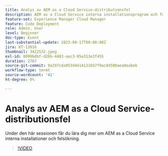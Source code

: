 ```yaml
---
title: Analys av AEM as a Cloud Service-distributionsfel
description: AEM as a Cloud Service interna installationsprogram och felsökning.
feature-set: Experience Manager Cloud Manager
feature: Code Deployment
role: Admin, User
level: Beginner
doc-type: Event
last-substantial-update: 2023-08-17T00:00:00Z
jira: KT-13816
thumbnail: 3422532.jpeg
exl-id: 8099bdbf-d26b-4483-aec3-95e313e3f455
duration: 2767
source-git-commit: 9a297cda953d4414131657f9ac84580aea0eabeb
workflow-type: tm+mt
source-wordcount: '41'
ht-degree: 0%

---
```


# Analys av AEM as a Cloud Service-distributionsfel

Under den här sessionen får du lära dig mer om AEM as a Cloud Service interna installationer och felsökning.

>[!VIDEO](https://video.tv.adobe.com/v/3422532/?learn=on)
